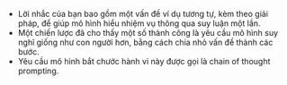 - Lời nhắc của bạn bao gồm một vấn đề ví dụ tương tự, kèm theo giải pháp, để giúp mô hình hiểu nhiệm vụ thông qua suy luận một lần.
- Một chiến lược đã cho thấy một số thành công là yêu cầu mô hình suy nghĩ giống như con người hơn, bằng cách chia nhỏ vấn đề thành các bước.
- Yêu cầu mô hình bắt chước hành vi này được gọi là chain of thought prompting. 
